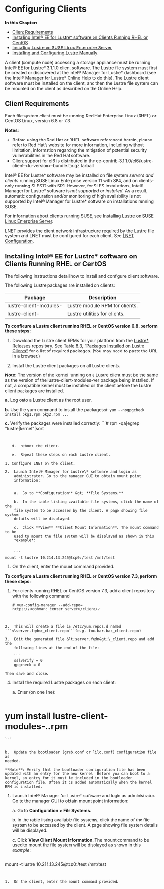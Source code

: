 # Configuring Clients 

**In this Chapter:**

- [Client Requirements](#client-requirements-1)
- [Installing Intel® EE for Lustre\* software on Clients Running RHEL or CentOS](#installing-intel-ee-for-lustre-software-on-clients-running-rhel-or-centos)
- [Installing Lustre on SUSE Linux Enterprise Server](#installing-lustre-on-suse-linux-enterprise-server)
- [Installing and Configuring Lustre Manually](#installing-and-configuring-lustre-manually)


A client (compute node) accessing a storage appliance must be running
Intel® EE for Lustre\* 3.1.1.0 client software. The Lustre file system
must first be created or discovered at the Intel® Manager for Lustre\*
dashboard (see the Intel® Manager for Lustre\* Online Help to do this).
The Lustre client software must be installed on the client, and then the
Lustre file system can be mounted on the client as described on the
Online Help.

Client Requirements 
--------------------

Each file system client must be running Red Hat Enterprise Linux (RHEL)
or CentOS Linux, version 6.8 or 7.3.

**Notes**:

-   Before using the Red Hat or RHEL software referenced herein, please refer to Red Hat’s website for more information, including without limitation, information regarding the mitigation of potential security vulnerabilities in the Red Hat software.
- Client support for el6 is distributed in the ee-contrib-3.1.1.0/el6/lustre-client-&lt;lu-version&gt;-bundle.tar.gz tarball.

Intel® EE for Lustre\* software may be installed on file system
*servers and clients* running SUSE Linux Enterprise version 11 with SP4,
and on clients-only running SLES12 with SP1. However, for SLES
installations, Intel® Manager for Lustre\* software is *not supported or
installed.* As a result, automatic configuration and/or monitoring of
high availability is not supported by Intel® Manager for Lustre\*
software on installations running SUSE.

For information about clients running SUSE, see [Installing Lustre on
SUSE Linux Enterprise Server](ig_ch_08_install_SUSE.md/#installing-Lustre-on).

LNET provides the client network infrastructure required by the Lustre
file system and LNET must be configured for each client. See [LNET
Configuration](ig_ch_04_pre_install.md/#LNET-Configuration).

Installing Intel® EE for Lustre\* software on Clients Running RHEL or CentOS
----------------------------------------------------------------------------

The following instructions detail how to install and configure client
software.

The following Lustre packages are installed on clients:

|Package|Description|
|---|---|
|lustre-client-modules-<ver>|Lustre module RPM for clients.|
|lustre-client-<ver>|Lustre utilities for clients.|

**To configure a Lustre client running RHEL or CentOS version 6.8,
perform these steps:**

1.  Download the Lustre client RPMs for your platform from the [Lustre\*
    Releases](https://wiki.hpdd.intel.com/display/PUB/Lustre+Releases)
    repository. See [Table 8.3, “Packages Installed on Lustre
    Clients”](http://doc.lustre.org/lustre_manual.xhtml#table_j3r_ym3_gk)
    for a list of required packages. (You may need to paste the URL in a
    browser.)

2.  Install the Lustre client packages on all Lustre clients.

   **Note**: The version of the kernel running on a Lustre client must be
the same as the version of the lustre-client-modules-ver package being
installed. If not, a compatible kernel must be installed on the client
before the Lustre client packages are installed.

   **a.**  Log onto a Lustre client as the root user.

   **b.**  Use the yum command to install the packages:```# yum --nogpgcheck install pkg1.rpm pkg2.rpm ...```

   **c.**  Verify the packages were installed correctly:
      ```# rpm -qa|egrep "lustre|kernel"|sort
```


   d.  Reboot the client.

   e.  Repeat these steps on each Lustre client.

1. Configure LNET on the client.

2.  Launch Intel® Manager for Lustre\* software and login as
    administrator. Go to the manager GUI to obtain mount point
    information:


    a.  Go to **Configuration** &gt; **File Systems.**

    b.  In the table listing available file systems, click the name of the
    file system to be accessed by the client. A page showing file system
    details will be displayed.

    c.  Click **View** **Client Mount Information**. The mount command to be
    used to mount the file system will be displayed as shown in this
    *example*:


    ```
mount -t lustre 10.214.13.245@tcp0:/test /mnt/test
```


1.  On the client, enter the mount command provided.

**To configure a Lustre client running RHEL or CentOS version 7.3,
perform these steps:**

1.  For clients running RHEL or CentOS version 7.3, add a client
    repository with the following command.

    ```
    # yum-config-manager --add-repo=
    https://<command_center_server>/client/7
```


2.  This will create a file in /etc/yum.repos.d named ```<\server.fqdn>_client.repo```(e.g. foo.bar.baz_client.repo)

3.  Edit the generated file &lt;server.fqdn&gt;\_client.repo and add the
    following lines at the end of the file:

    ```
    sslverify = 0
    gpgcheck = 0
```

    Then save and close.

4.  Install the required Lustre packages on each client:


    a.  Enter (on one line):


    ```
# yum install lustre-client-modules-<ver>.<arch>.rpm
    ```


    b.  Update the bootloader (grub.conf or lilo.conf) configuration file as
    needed.

    **Note**: Verify that the bootloader configuration file has been updated with an entry for the new kernel. Before you can boot to a  kernel, an entry for it must be included in the bootloader configuration file. Often it is added automatically when the kernel RPM is installed.

1.  Launch Intel® Manager for Lustre\* software and login as
    administrator. Go to the manager GUI to obtain mount point
    information:


    a.  Go to **Configuration > File Systems.**

    b.  In the table listing available file systems, click the name of the
    file system to be accessed by the client. A page showing file system
    details will be displayed.

    c.  Click **View Client Mount Information**. The mount command to be
    used to mount the file system will be displayed as shown in this
    *example*:


    ```
mount -t lustre 10.214.13.245@tcp0:/test /mnt/test
```


1.  On the client, enter the mount command provided.